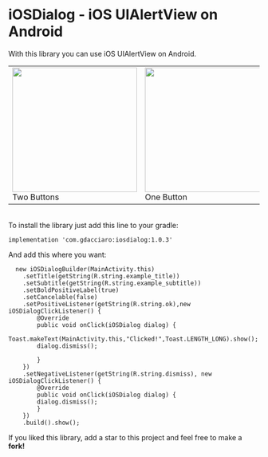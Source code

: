 # iOSDialog - iOS UIAlertView on Android

With this library you can use iOS UIAlertView on Android.<br>
<table>
<tr>
<td><img src="http://i.imgur.com/E2BYMfG.jpg" width=250><br>Two Buttons</td>
<td><img src="http://i.imgur.com/L2QNRS4.jpg" width=250><br>One Button</td>
</tr>
</table>
<br>
To install the library just add this line to your gradle:
	
	implementation 'com.gdacciaro:iosdialog:1.0.3'
	
And add this where you want:

	  new iOSDialogBuilder(MainActivity.this)
		.setTitle(getString(R.string.example_title))
		.setSubtitle(getString(R.string.example_subtitle))
		.setBoldPositiveLabel(true)
		.setCancelable(false)
		.setPositiveListener(getString(R.string.ok),new iOSDialogClickListener() {
		    @Override
		    public void onClick(iOSDialog dialog) {
			Toast.makeText(MainActivity.this,"Clicked!",Toast.LENGTH_LONG).show();
			dialog.dismiss();

		    }
		})
		.setNegativeListener(getString(R.string.dismiss), new iOSDialogClickListener() {
		    @Override
		    public void onClick(iOSDialog dialog) {
			dialog.dismiss();
		    }
		})
		.build().show();
	
	
If you liked this library, add a star to this project and feel free to make a <b>fork!</b><br>
<br><br>

